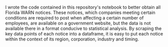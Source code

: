 I wrote the code contained in this repository's notebook to better obtain all Florida WARN notices. These notices, which companies meeting certain conditions are required to post when affecting a certain number of employees, are available on a government website, but the data is not available there in a format conducive to statistical analysis. By scraping the key data points of each notice into a dataframe, it is easy to put each notice within the context of its region, corporation, industry and timing.
